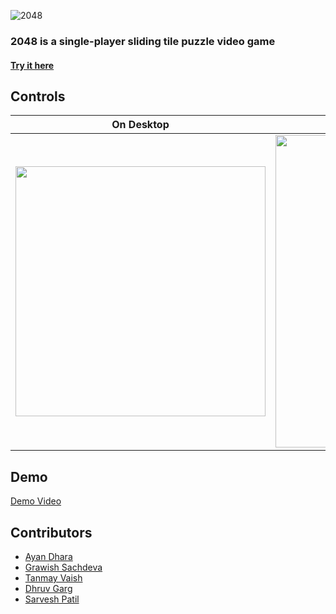 ![2048](https://github.com/untitled-team-101/2048/blob/main/assets/2048-banner.png)

### 2048 is a single-player sliding tile puzzle video game
#### [Try it here](https://untitled-team-101.github.io/2048/)

## Controls
| On Desktop | On Mobile |
| --- | --- |
| <img src="https://github.com/untitled-team-101/2048/blob/main/assets/press-right.gif" height="400" /> | <img src="https://github.com/untitled-team-101/2048/blob/main/assets/swipe-right.gif" height="500" /> |

<!-- ## Screenshots
feature 1            |  feature 2
:-------------------------:|:-------------------------:
![](https://raw.githubusercontent.com/sarveshspatil111/sarveshspatil111/master/assets/gifs/ezgif.com-gif-maker.gif) | ![](https://raw.githubusercontent.com/sarveshspatil111/sarveshspatil111/master/assets/gifs/ezgif.com-gif-maker.gif)

feature 3             |  feature 4
:-------------------------:|:-------------------------:
![](https://raw.githubusercontent.com/sarveshspatil111/sarveshspatil111/master/assets/gifs/ezgif.com-gif-maker.gif) | ![](https://raw.githubusercontent.com/sarveshspatil111/sarveshspatil111/master/assets/gifs/ezgif.com-gif-maker.gif) -->

## Demo

[Demo Video](https://drive.google.com/drive/folders/1tg5Kp9G8smAlBwb2Qytpt0qKBjc8SWMz?usp=sharing)

## Contributors

- [Ayan Dhara](https://github.com/Ayan-Dhara)
- [Grawish Sachdeva](https://github.com/grawish)
- [Tanmay Vaish](https://github.com/LEON6156SCOTT)
- [Dhruv Garg](https://github.com/dhruvgarg02)
- [Sarvesh Patil](https://github.com/sarveshspatil111)
